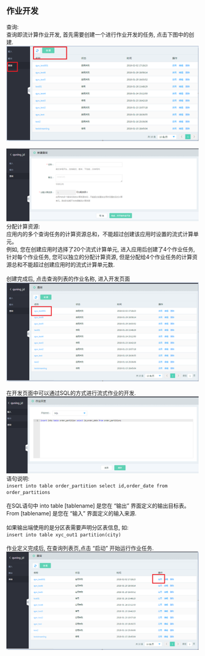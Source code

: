 ## 作业开发<br>
查询: <br>
查询即流计算作业开发, 首先需要创建一个进行作业开发的任务, 点击下图中的创建.<br>
![sc-022](https://github.com/jdcloudcom/cn/blob/edit/image/Streamcompute/SC-022.png?raw=true)<br><br>
![sc-023](https://github.com/jdcloudcom/cn/blob/edit/image/Streamcompute/SC-023.png?raw=true)<br>
分配计算资源:<br>
应用内的多个查询任务的计算资源总和，不能超过创建该应用时设置的流式计算单元。<br>
例如, 您在创建应用时选择了20个流式计算单元, 进入应用后创建了4个作业任务, 针对每个作业任务, 您可以独立的分配计算资源, 但是分配给4个作业任务的计算资源总和不能超过创建应用时的流式计算单元数.<br><br>
创建完成后, 点击查询列表的作业名称, 进入开发页面<br>
![sc-024](https://github.com/jdcloudcom/cn/blob/edit/image/Streamcompute/SC-024.png?raw=true)<br><br>
在开发页面中可以通过SQL的方式进行流式作业的开发.<br>
![sc-025](https://github.com/jdcloudcom/cn/blob/edit/image/Streamcompute/SC-025.png?raw=true)<br>
语句说明:<br>
`insert into table order_partition select id,order_date from order_partitions`<br><br>
在SQL语句中 into table [tablename] 是您在 “输出” 界面定义的输出目标表。<br>
From [tablename] 是您在 “输入” 界面定义的输入来源.<br><br>
如果输出端使用的是分区表需要声明分区表信息, 如:<br>
`insert into table xyc_out1 partition(city)`<br><br>
作业定义完成后, 在查询列表页,点击 “启动” 开始运行作业任务.<br>
![sc-026](https://github.com/jdcloudcom/cn/blob/edit/image/Streamcompute/SC-026.png?raw=true)<br>